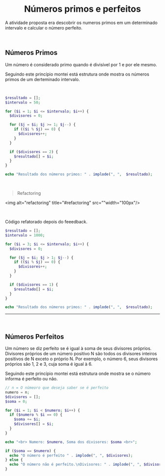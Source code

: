 <h1 align="center"> Números primos e perfeitos </h1>

<p>
  A atividade proposta era descobrir os numeros primos em um determinado intervalo e calcular o número perfeito.
</p>

<br/>

## Números Primos

<p>
Um número é considerado primo quando é divisível por 1 e por ele mesmo.

Seguindo este princípio montei está estrutura onde mostra os números primos de um derteminado intervalo.
</p>

<br/>

```php
$resultado = [];
$intervalo = 50;

for ($i = 1; $i <= $intervalo; $i++) {
  $divisores = 0;

  for ($j = $i; $j >= 1; $j--) {
    if (($i % $j) == 0) {
      $divisores++;
    }
  }

  if ($divisores == 2) {
    $resultado[] = $i;
  }
}

echo "Resultado dos números primos: " . implode(", ",  $resultado);
```

<br/>

> Refactoring

  <img alt="refactoring" title="#refactoring" src=""width="100px"/>

  <br/>
  
  <p>
    Código refatorado depois do feeedback.
  </p>

  ```php
  $resultado = [];
  $intervalo = 1000;

  for ($i = 3; $i <= $intervalo; $i++) {
    $divisores = 0;

    for ($j = $i; $j > 1; $j--) {
      if (($i % $j) == 0) {
        $divisores++;
      }
    }

    if ($divisores == 1) {
      $resultado[] = $i;
    }
  }

  echo "Resultado dos números primos: " . implode(", ",  $resultado);
```
---

<br/>

## Números Perfeitos

<p>
Um número se diz perfeito se é igual à soma de seus divisores próprios. Divisores próprios de um número positivo N são todos os divisores inteiros positivos de N exceto o próprio N. Por exemplo, o número 6, seus divisores próprios são 1, 2 e 3, cuja soma é igual à 6.

Seguindo este princípio montei está estrutura onde mostra se o número informa é perfeito ou não.
<p>


```php
// n = O númeoro que deseja saber se é perfeito
numero = n;
$divisores = [];
$soma = 0;

for ($i = 1; $i < $numero; $i++) {
  if ($numero % $i == 0) {
    $soma += $i;
    $divisores[] = $i;
  }
}

echo "<br> Numero: $numero, Soma dos divisores: $soma <br>";

if ($soma == $numero) {
  echo "O número é perfeito " . implode(", ", $divisores);
} else {
  echo "O número não é perfeito.\nDivisores: " . implode(", ", $divisores) . "<br>";
}

```
